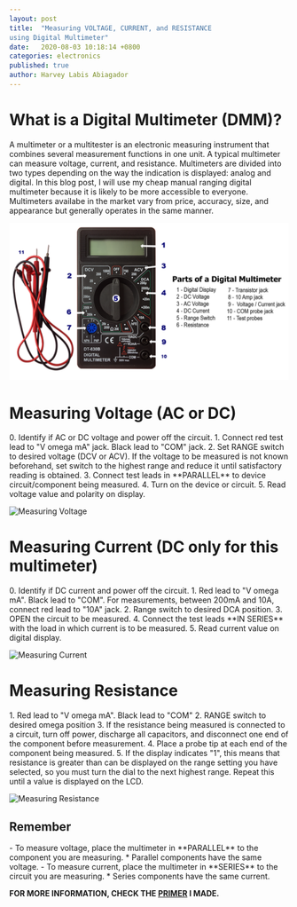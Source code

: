 ```yaml
---
layout: post
title:  "Measuring VOLTAGE, CURRENT, and RESISTANCE 
using Digital Multimeter"
date:   2020-08-03 10:18:14 +0800
categories: electronics
published: true
author: Harvey Labis Abiagador
---
```


<h1> What is a Digital Multimeter (DMM)? </h1>
A multimeter or a multitester is an electronic measuring instrument that combines several measurement functions in one unit. A typical multimeter can measure voltage, current, and resistance. Multimeters are divided into two types depending  on the way the indication is displayed: analog and digital. In this blog post, I will use my cheap manual ranging digital multimeter because it is likely to be more accessible to everyone. Multimeters availabe in the market vary from price, accuracy, size, and appearance but generally operates in the same manner. 

![Digital Multimeter](/assets/images/dmm.png)

<h1>Measuring Voltage (AC or DC)</h1>
0. Identify if AC or DC voltage and power off the circuit.
1. Connect red test lead to "V omega mA" jack. Black lead to "COM" jack.
2. Set RANGE switch to desired voltage (DCV or ACV). If the voltage to be measured is not known beforehand,
set switch to the highest range and reduce it until satisfactory reading is obtained.
3. Connect test leads in **PARALLEL** to device circuit/component being measured.
4. Turn on the device or circuit.
5. Read voltage value and polarity on display.

![Measuring Voltage](/assets/images/voltage.png)

<h1> Measuring Current (DC only for this multimeter) </h1>
0. Identify if DC current and power off the circuit.
1. Red lead to "V omega mA". Black lead to "COM". For measurements, between 200mA and 10A, connect red lead to "10A" jack.
2. Range switch to desired DCA position.
3. OPEN the circuit to be measured. 
4. Connect the test leads **IN SERIES** with the load in which current is to be measured.
5. Read current value on digital display.

![Measuring Current](/assets/images/current.png)

<h1> Measuring Resistance </h1>
1. Red lead to "V omega mA". Black lead to "COM"
2. RANGE switch to desired omega position
3. If the resistance being measured is connected to a circuit,  turn off power, discharge all capacitors, and disconnect one end of  the component before measurement.
4. Place a probe tip at each end of the component being measured.
5. If the display indicates "1", this means that resistance is  greater than can be displayed on the range setting you have selected,  so you must turn the dial to the next highest range.  Repeat this until a value is displayed on the LCD.

![Measuring Resistance](/assets/images/resistance.png)

<h2> Remember </h2>
- To measure voltage, place the multimeter in **PARALLEL** to the component you are measuring.
    * Parallel components have the same voltage.
- To measure current, place the multimeter in **SERIES** to the circuit you are measuring.
    * Series components have the same current.

**FOR MORE INFORMATION, CHECK THE [PRIMER](https://drive.google.com/file/d/1ppjKUPyD02qJknADkYjmy01E_9knWCoV/view?usp=sharing) I MADE.**






